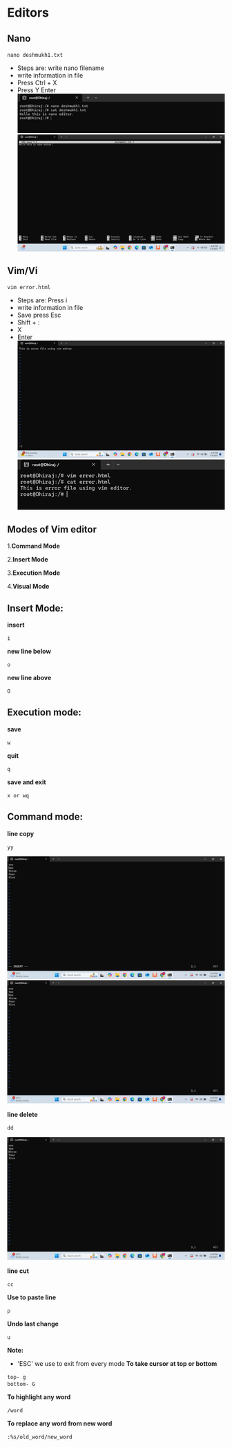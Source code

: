 # Editors


## Nano
````
nano deshmukh1.txt
````
- Steps are: write nano filename
- write information in file
- Press Ctrl + X
- Press Y    Enter
![image](https://github.com/DhirajDeshmukh8239/Linux/blob/b302c933984a0a94a428b395e35f637f9f9541f7/Screenshot%202025-07-03%20204653.png)
![image](https://github.com/DhirajDeshmukh8239/Linux/blob/b5b7cdc60cf6f1c749fcf3745d1d2a8acf5d3987/Screenshot%202025-07-03%20204620.png)
             


## Vim/Vi
````
vim error.html
````
- Steps are: Press i
- write information in file
- Save press Esc 
- Shift + :
- X
- Enter
![image](https://github.com/DhirajDeshmukh8239/Linux/blob/bb373a54c11871cf18ac270c7350bfca39e3e0e1/Screenshot%202025-07-04%20163622.png)
![image](https://github.com/DhirajDeshmukh8239/Linux/blob/252ed8eed312e65a27f69229dc315f198e13e640/Screenshot%202025-07-04%20163641.png)

## Modes of Vim editor

1.**Command Mode**

2.**Insert Mode**

3.**Execution Mode**

4.**Visual Mode**

## Insert Mode:

**insert**
````
i
````
**new line below**
````
o
````
**new line above**
````
O
````
## Execution mode:
**save**
````
w
````
**quit**
````
q
````
**save and exit**
````
x or wq
````
## Command mode:
**line copy**
````
yy
````
![image](https://github.com/DhirajDeshmukh8239/Linux/blob/f79d9a8534818023e53a6295bf01fe65b84ed602/Screenshot%202025-07-04%20172318.png)
![image](https://github.com/DhirajDeshmukh8239/Linux/blob/ec0772f2ccda1ef026ff19d96fd375cd10be6c53/Screenshot%202025-07-04%20172413.png)

**line delete**
````
dd
````
![image](https://github.com/DhirajDeshmukh8239/Linux/blob/4627d0d7719525cb165185e85f8798f9e422e3f3/Screenshot%202025-07-04%20173023.png)

**line cut**
````
cc
````
**Use to paste line**
````
p
````
**Undo last change**
````
u
````
**Note:** 
- 'ESC' we use to exit from every mode
**To take cursor at top or bottom**
````
top- g
bottom- G
````
**To highlight any word**
````
/word
````
**To replace any word from new word**
````
:%s/old_word/new_word
````









